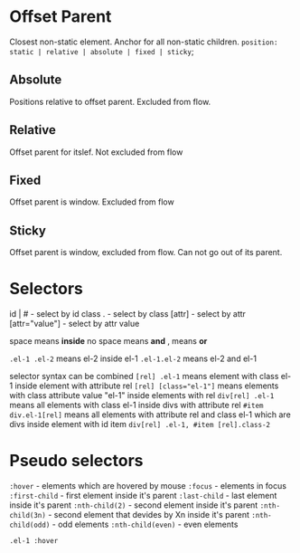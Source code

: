 # Offset Parent
Closest non-static element. Anchor for all non-static children.
`position: static | relative | absolute | fixed | sticky`;
## Absolute
Positions relative to offset parent. Excluded from flow.
## Relative
Offset parent for itslef. Not excluded from flow
## Fixed
Offset parent is window. Excluded from flow
## Sticky 
Offset parent is window, excluded from flow. Can not go out of its parent.


# Selectors

id | # - select by id
class . - select by class
[attr] - select by attr
[attr="value"] - select by attr value

space means <b>inside</b>
no space means <b>and</b>
, means <b>or</b>

`.el-1 .el-2` means el-2 inside el-1
`.el-1.el-2` means el-2 and el-1

selector syntax can be combined
`[rel] .el-1` means element with class el-1 inside element with attribute rel
`[rel] [class="el-1"]` means elements with class attribute value "el-1" inside elements with rel
`div[rel] .el-1` means all elements with class el-1 inside divs with attribute rel
`#item div.el-1[rel]` means all elements with attribute rel and class el-1 which are divs inside element with id item
`div[rel] .el-1, #item [rel].class-2` 

# Pseudo selectors

`:hover` - elements which are hovered by mouse
`:focus` - elements in focus
`:first-child` - first element inside it's parent
`:last-child` - last element inside it's parent
`:nth-child(2)` - second element inside it's parent
`:nth-child(3n)` - second element that devides by Xn inside it's parent
`:nth-child(odd)` - odd elements
`:nth-child(even)` - even elements

`.el-1 :hover` 